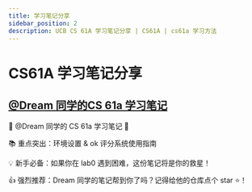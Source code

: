 ```yaml
---
title: 学习笔记分享
sidebar_position: 2
description: UCB CS 61A 学习笔记分享 | CS61A | cs61a 学习方法
---
```


# CS61A 学习笔记分享
## [@Dream 同学的CS 61a 学习笔记](https://github.com/shuo-liu16/CS61A)
🌟 @Dream 同学的 CS 61a 学习笔记 🌟

📚 重点突出：环境设置 & ok 评分系统使用指南

💡 新手必备：如果你在 lab0 遇到困难，这份笔记将是你的救星！

👍 强烈推荐：Dream 同学的笔记帮到你了吗？记得给他的仓库点个 star ⭐️！
